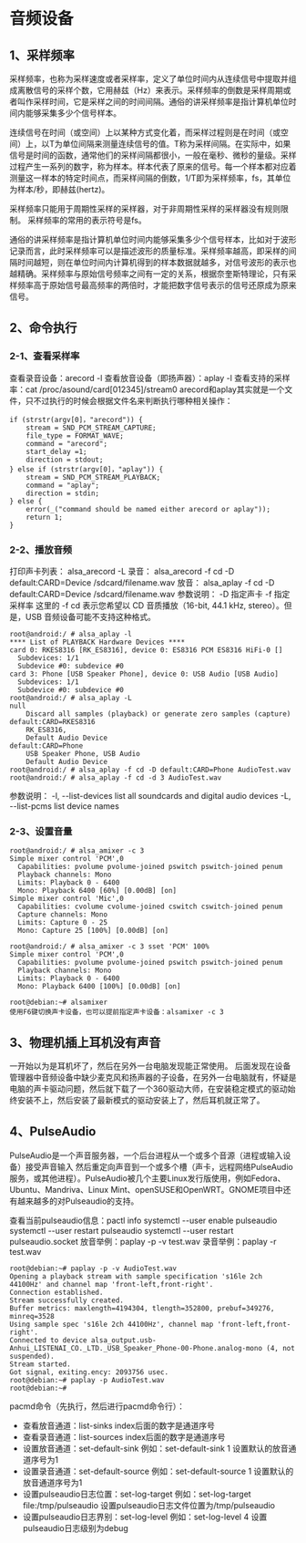 # 音频设备

## 1、采样频率
采样频率，也称为采样速度或者采样率，定义了单位时间内从连续信号中提取并组成离散信号的采样个数，它用赫兹（Hz）来表示。采样频率的倒数是采样周期或者叫作采样时间，它是采样之间的时间间隔。通俗的讲采样频率是指计算机单位时间内能够采集多少个信号样本。 

连续信号在时间（或空间）上以某种方式变化着，而采样过程则是在时间（或空间）上，以T为单位间隔来测量连续信号的值。T称为采样间隔。在实际中，如果信号是时间的函数，通常他们的采样间隔都很小，一般在毫秒、微秒的量级。采样过程产生一系列的数字，称为样本。样本代表了原来的信号。每一个样本都对应着测量这一样本的特定时间点，而采样间隔的倒数，1/T即为采样频率，fs，其单位为样本/秒，即赫兹(hertz)。

采样频率只能用于周期性采样的采样器，对于非周期性采样的采样器没有规则限制。
采样频率的常用的表示符号是fs。

通俗的讲采样频率是指计算机单位时间内能够采集多少个信号样本，比如对于波形记录而言，此时采样频率可以是描述波形的质量标准。采样频率越高，即采样的间隔时间越短，则在单位时间内计算机得到的样本数据就越多，对信号波形的表示也越精确。采样频率与原始信号频率之间有一定的关系，根据奈奎斯特理论，只有采样频率高于原始信号最高频率的两倍时，才能把数字信号表示的信号还原成为原来信号。

## 2、命令执行

### 2-1、查看采样率
查看录音设备：arecord -l
查看放音设备（即扬声器）：aplay -l
查看支持的采样率：cat /proc/asound/card[012345]/stream0
arecord和aplay其实就是一个文件，只不过执行的时候会根据文件名来判断执行哪种相关操作：
```
if (strstr(argv[0]，"arecord")) {
    stream = SND_PCM_STREAM_CAPTURE;
    file_type = FORMAT_WAVE;
    command = "arecord";
    start_delay =1;
    direction = stdout;
} else if (strstr(argv[0]，"aplay")) {
    stream = SND_PCM_STREAM_PLAYBACK;
    command = "aplay";
    direction = stdin;
} else {
    error(_("command should be named either arecord or aplay"));
    return 1;
}
```

### 2-2、播放音频
打印声卡列表：
alsa_arecord -L
录音：
alsa_arecord -f cd -D default:CARD=Device /sdcard/filename.wav
放音：
alsa_aplay  -f cd -D default:CARD=Device /sdcard/filename.wav
参数说明：
 -D 指定声卡 -f 指定采样率
这里的 -f cd 表示您希望以 CD 音质播放（16-bit, 44.1 kHz, stereo）。但是，USB 音频设备可能不支持这种格式。
```
root@android:/ # alsa_aplay -l
**** List of PLAYBACK Hardware Devices ****
card 0: RKES8316 [RK_ES8316], device 0: ES8316 PCM ES8316 HiFi-0 []
  Subdevices: 1/1
  Subdevice #0: subdevice #0
card 3: Phone [USB Speaker Phone], device 0: USB Audio [USB Audio]
  Subdevices: 1/1
  Subdevice #0: subdevice #0
root@android:/ # alsa_aplay -L
null
    Discard all samples (playback) or generate zero samples (capture)
default:CARD=RKES8316
    RK_ES8316,
    Default Audio Device
default:CARD=Phone
    USB Speaker Phone, USB Audio
    Default Audio Device
root@android:/ # alsa_aplay -f cd -D default:CARD=Phone AudioTest.wav
root@android:/ # alsa_aplay -f cd -d 3 AudioTest.wav
```
参数说明：
-l, --list-devices      list all soundcards and digital audio devices
-L, --list-pcms         list device names

### 2-3、设置音量
```
root@android:/ # alsa_amixer -c 3
Simple mixer control 'PCM',0
  Capabilities: pvolume pvolume-joined pswitch pswitch-joined penum
  Playback channels: Mono
  Limits: Playback 0 - 6400
  Mono: Playback 6400 [60%] [0.00dB] [on]
Simple mixer control 'Mic',0
  Capabilities: cvolume cvolume-joined cswitch cswitch-joined penum
  Capture channels: Mono
  Limits: Capture 0 - 25
  Mono: Capture 25 [100%] [0.00dB] [on]

root@android:/ # alsa_amixer -c 3 sset 'PCM' 100%
Simple mixer control 'PCM',0
  Capabilities: pvolume pvolume-joined pswitch pswitch-joined penum
  Playback channels: Mono
  Limits: Playback 0 - 6400
  Mono: Playback 6400 [100%] [0.00dB] [on]

root@debian:~# alsamixer
使用F6键切换声卡设备，也可以提前指定声卡设备：alsamixer -c 3
```

## 3、物理机插上耳机没有声音
一开始以为是耳机坏了，然后在另外一台电脑发现能正常使用。
后面发现在设备管理器中音频设备中缺少麦克风和扬声器的子设备，在另外一台电脑就有，怀疑是电脑的声卡驱动问题，然后就下载了一个360驱动大师，在安装稳定模式的驱动始终安装不上，然后安装了最新模式的驱动安装上了，然后耳机就正常了。

## 4、PulseAudio
PulseAudio是一个声音服务器，一个后台进程从一个或多个音源（进程或输入设备）接受声音输入 然后重定向声音到一个或多个槽（声卡，远程网络PulseAudio服务，或其他进程）。PulseAudio被几个主要Linux发行版使用，例如Fedora、Ubuntu、Mandriva、Linux Mint、openSUSE和OpenWRT。GNOME项目中还有越来越多的对Pulseaudio的支持。

查看当前pulseaudio信息：pactl info
systemctl --user enable pulseaudio
systemctl --user restart pulseaudio
systemctl --user restart pulseaudio.socket
放音举例：paplay -p -v test.wav
录音举例：paplay -r test.wav
```
root@debian:~# paplay -p -v AudioTest.wav
Opening a playback stream with sample specification 's16le 2ch 44100Hz' and channel map 'front-left,front-right'.
Connection established.
Stream successfully created.
Buffer metrics: maxlength=4194304, tlength=352800, prebuf=349276, minreq=3528
Using sample spec 's16le 2ch 44100Hz', channel map 'front-left,front-right'.
Connected to device alsa_output.usb-Anhui_LISTENAI_CO._LTD._USB_Speaker_Phone-00-Phone.analog-mono (4, not suspended).
Stream started.
Got signal, exiting.ency: 2093756 usec.
root@debian:~# paplay -p AudioTest.wav
root@debian:~#
```

pacmd命令（先执行，然后进行pacmd命令行）：
- 查看放音通道：list-sinks
index后面的数字是通道序号
- 查看录音通道：list-sources
index后面的数字是通道序号
- 设置放音通道：set-default-sink
例如：set-default-sink 1
设置默认的放音通道序号为1
- 设置录音通道：set-default-source
例如：set-default-source 1
设置默认的放音通道序号为1
- 设置pulseaudio日志位置：set-log-target
例如：set-log-target file:/tmp/pulseaudio
设置pulseaudio日志文件位置为/tmp/pulseaudio
- 设置pulseaudio日志界别：set-log-level
例如：set-log-level 4
设置pulseaudio日志级别为debug
